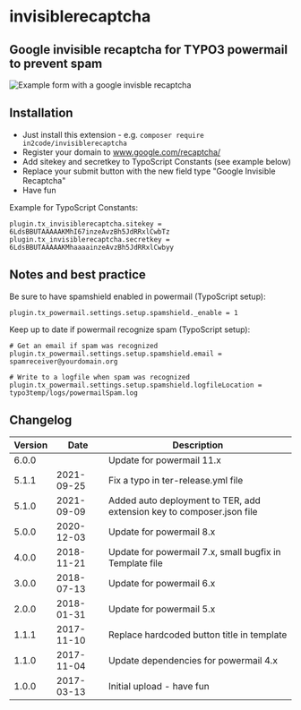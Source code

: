 # invisiblerecaptcha

## Google invisible recaptcha for TYPO3 powermail to prevent spam

![Example form with a google invisble recaptcha](Documentation/Images/frontend.png "Example form with a google invisble recaptcha")


## Installation

- Just install this extension - e.g. `composer require in2code/invisiblerecaptcha`
- Register your domain to www.google.com/recaptcha/
- Add sitekey and secretkey to TypoScript Constants (see example below)
- Replace your submit button with the new field type "Google Invisible Recaptcha"
- Have fun

Example for TypoScript Constants:

```
plugin.tx_invisiblerecaptcha.sitekey = 6LdsBBUTAAAAAKMhI67inzeAvzBh5JdRRxlCwbTz
plugin.tx_invisiblerecaptcha.secretkey = 6LdsBBUTAAAAAKMhaaaainzeAvzBh5JdRRxlCwbyy
```

## Notes and best practice

Be sure to have spamshield enabled in powermail (TypoScript setup):


```
plugin.tx_powermail.settings.setup.spamshield._enable = 1
```

Keep up to date if powermail recognize spam (TypoScript setup):

```
# Get an email if spam was recognized
plugin.tx_powermail.settings.setup.spamshield.email = spamreceiver@yourdomain.org

# Write to a logfile when spam was recognized
plugin.tx_powermail.settings.setup.spamshield.logfileLocation = typo3temp/logs/powermailSpam.log
```


## Changelog

| Version | Date       | Description                                                           |
|---------| ---------- |-----------------------------------------------------------------------|
| 6.0.0   |            | Update for powermail 11.x                                             |
| 5.1.1   | 2021-09-25 | Fix a typo in ter-release.yml file                                    |
| 5.1.0   | 2021-09-09 | Added auto deployment to TER, add extension key to composer.json file |
| 5.0.0   | 2020-12-03 | Update for powermail 8.x                                              |
| 4.0.0   | 2018-11-21 | Update for powermail 7.x, small bugfix in Template file               |
| 3.0.0   | 2018-07-13 | Update for powermail 6.x                                              |
| 2.0.0   | 2018-01-31 | Update for powermail 5.x                                              |
| 1.1.1   | 2017-11-10 | Replace hardcoded button title in template                            |
| 1.1.0   | 2017-11-04 | Update dependencies for powermail 4.x                                 |
| 1.0.0   | 2017-03-13 | Initial upload - have fun                                             |
